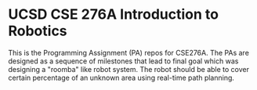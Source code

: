 # UCSD CSE 276A Introduction to Robotics
This is the Programming Assignment (PA) repos for CSE276A. The PAs are designed as a sequence of milestones that lead to final goal which was designing a "roomba" like robot system. The robot should be able to cover certain percentage of an unknown area using real-time path planning.
